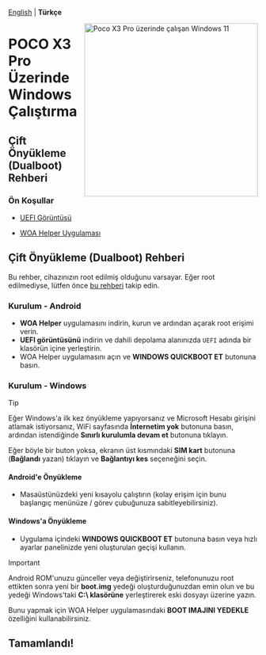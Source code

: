 [English](/guide/4-dualboot.md) | **Türkçe**

<img align="right" src="https://github.com/n00b69/woa-vayu/blob/main/vayu.png" width="350" alt="Poco X3 Pro üzerinde çalışan Windows 11">

# POCO X3 Pro Üzerinde Windows Çalıştırma

## Çift Önyükleme (Dualboot) Rehberi

### Ön Koşullar
- [UEFI Görüntüsü](https://github.com/n00b69/woa-vayu/releases/tag/UEFI)

- [WOA Helper Uygulaması](https://github.com/n00b69/woa-helper/releases/tag/APK)

## Çift Önyükleme (Dualboot) Rehberi
Bu rehber, cihazınızın root edilmiş olduğunu varsayar. Eğer root edilmediyse, lütfen önce [bu rehberi](/guide/tr-TR/root_tr-TR.md) takip edin.

### Kurulum - Android
- **WOA Helper** uygulamasını indirin, kurun ve ardından açarak root erişimi verin.
- **UEFI görüntüsünü** indirin ve dahili depolama alanınızda `UEFI` adında bir klasörün içine yerleştirin.
- WOA Helper uygulamasını açın ve **WINDOWS QUICKBOOT ET** butonuna basın.

### Kurulum - Windows
> [!Tip]
> Eğer Windows'a ilk kez önyükleme yapıyorsanız ve Microsoft Hesabı girişini atlamak istiyorsanız, WiFi sayfasında **İnternetim yok** butonuna basın, ardından istendiğinde **Sınırlı kurulumla devam et** butonuna tıklayın.
>
> Eğer böyle bir buton yoksa, ekranın üst kısmındaki **SIM kart** butonuna (**Bağlandı** yazan) tıklayın ve **Bağlantıyı kes** seçeneğini seçin.

#### Android'e Önyükleme
- Masaüstünüzdeki yeni kısayolu çalıştırın (kolay erişim için bunu başlangıç menünüze / görev çubuğunuza sabitleyebilirsiniz).

#### Windows'a Önyükleme
- Uygulama içindeki **WINDOWS QUICKBOOT ET** butonuna basın veya hızlı ayarlar panelinizde yeni oluşturulan geçişi kullanın.

> [!Important]
> Android ROM'unuzu günceller veya değiştirirseniz, telefonunuzu root ettikten sonra yeni bir **boot.img** yedeği oluşturduğunuzdan emin olun ve bu yedeği Windows'taki **C:\ klasörüne** yerleştirerek eski dosyayı üzerine yazın.
>
> Bunu yapmak için WOA Helper uygulamasındaki **BOOT IMAJINI YEDEKLE** özelliğini kullanabilirsiniz.

## Tamamlandı!
